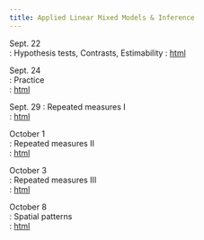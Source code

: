 ```yaml
---
title: Applied Linear Mixed Models & Inference
---
```

  
Sept. 22  
: Hypothesis tests, Contrasts, Estimability 
  : [html](https://stat870.github.io/fall2025/notes/inference-estimability-degrees-of-freedom-hypothesis-tests-contrasts.html)

Sept. 24  
: Practice  
  : [html](https://stat870.github.io/fall2025/notes/practice.html)
  
Sept. 29 
: Repeated measures I  
  : [html](https://stat870.github.io/fall2025/notes/repeated-measures-practice-ii.html)
    
October 1  
: Repeated measures II  
  : [html](https://stat870.github.io/fall2025/notes/repeated-measures-ii.html)

October 3  
: Repeated measures III  
  : [html](https://stat870.github.io/fall2025/notes/repeated-measures-iii.html)

October 8  
: Spatial patterns   
  : [html](https://stat870.github.io/fall2025/notes/modeling-designed-experiments-in-the-presence-of-spatial-variability.html)
